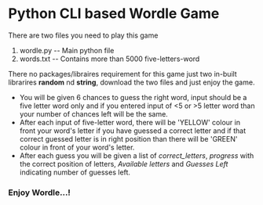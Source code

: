 # Python CLI based Wordle Game
There are two files you need to play this game
1. wordle.py  -- Main python file 
2. words.txt  -- Contains more than 5000 five-letters-word 


There no packages/libraires requirement for this game just two in-built librarires **random** nd **string**, download the two files and just enjoy the game.

- You will be given 6 chances to guess the right word, input should be a five letter word only and if you entered input of <5 or >5 letter word than your number of chances left will be the same.
- After each input of five-letter word, there will be 'YELLOW' colour in front your word's letter if you have guessed a correct letter and if that correct guessed letter is in right position than there will be 'GREEN' colour in front of your word's letter.
- After each guess you will be given a list of *correct_letters*, *progress* with the correct position of letters, *Available letters* and *Guesses Left* indicating number of guesses left.
### Enjoy Wordle...!
